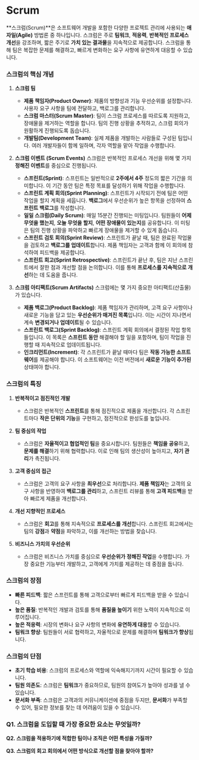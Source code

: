 # Scrum 

**스크럼(Scrum)**은 소프트웨어 개발을 포함한 다양한 프로젝트 관리에 사용되는 **애자일(Agile)** 방법론 중 하나입니다. 스크럼은 주로 **팀워크**, **적응력**, **반복적인 프로세스 개선**을 강조하며, 짧은 주기로 **가치 있는 결과물**을 지속적으로 제공합니다. 스크럼을 통해 팀은 복잡한 문제를 해결하고, 빠르게 변화하는 요구 사항에 유연하게 대응할 수 있습니다.

### **스크럼의 핵심 개념**

1. **스크럼 팀**
   - **제품 책임자(Product Owner)**: 제품의 방향성과 기능 우선순위를 설정합니다. 사용자 요구 사항을 팀에 전달하고, 백로그를 관리합니다.
   - **스크럼 마스터(Scrum Master)**: 팀이 스크럼 프로세스를 따르도록 지원하고, 장애물을 제거하는 역할을 합니다. 팀의 진행 상황을 추적하고, 스크럼 회의가 원활하게 진행되도록 돕습니다.
   - **개발팀(Development Team)**: 실제 제품을 개발하는 사람들로 구성된 팀입니다. 여러 개발자들이 함께 일하며, 각자 역할을 맡아 작업을 수행합니다.

2. **스크럼 이벤트 (Scrum Events)**
   스크럼은 반복적인 프로세스 개선을 위해 몇 가지 **정해진 이벤트**를 중심으로 진행됩니다.
   - **스프린트(Sprint)**: 스프린트는 일반적으로 **2주에서 4주** 정도의 짧은 기간을 의미합니다. 이 기간 동안 팀은 특정 목표를 달성하기 위해 작업을 수행합니다.
   - **스프린트 계획 회의(Sprint Planning)**: 스프린트가 시작되기 전에 팀은 어떤 작업을 할지 계획을 세웁니다. **백로그**에서 우선순위가 높은 항목을 선정하여 **스프린트 백로그**를 작성합니다.
   - **일일 스크럼(Daily Scrum)**: 매일 15분간 진행되는 미팅입니다. 팀원들이 **어제 무엇을 했는지**, **오늘 무엇을 할지**, **어떤 장애물이 있는지**를 공유합니다. 이 미팅은 팀의 진행 상황을 파악하고 빠르게 장애물을 제거할 수 있게 돕습니다.
   - **스프린트 검토 회의(Sprint Review)**: 스프린트가 끝날 때, 팀은 완료된 작업물을 검토하고 **백로그를 업데이트**합니다. 제품 책임자는 고객과 함께 이 회의에 참석하여 피드백을 제공합니다.
   - **스프린트 회고(Sprint Retrospective)**: 스프린트가 끝난 후, 팀은 지난 스프린트에서 잘한 점과 개선할 점을 논의합니다. 이를 통해 **프로세스를 지속적으로 개선**하는 데 도움을 줍니다.

3. **스크럼 아티팩트(Scrum Artifacts)**
   스크럼에는 몇 가지 중요한 아티팩트(산출물)가 있습니다.
   - **제품 백로그(Product Backlog)**: 제품 책임자가 관리하며, 고객 요구 사항이나 새로운 기능을 담고 있는 **우선순위가 매겨진 목록**입니다. 이는 시간이 지나면서 계속 **변경되거나 업데이트**될 수 있습니다.
   - **스프린트 백로그(Sprint Backlog)**: 스프린트 계획 회의에서 결정된 작업 항목들입니다. 이 목록은 **스프린트 동안** 해결해야 할 일을 포함하며, 팀이 작업을 진행할 때 지속적으로 업데이트됩니다.
   - **인크리먼트(Increment)**: 각 스프린트가 끝날 때마다 팀은 **작동 가능한 소프트웨어**를 제공해야 합니다. 이 소프트웨어는 이전 버전에서 **새로운 기능이 추가된** 상태여야 합니다.

### **스크럼의 특징**

1. **반복적이고 점진적인 개발**
   - 스크럼은 반복적인 **스프린트**를 통해 점진적으로 제품을 개선합니다. 각 스프린트마다 **작은 단위의 기능**을 구현하고, 점진적으로 완성도를 높입니다.

2. **팀 중심의 작업**
   - 스크럼은 **자율적이고 협업적인 팀**을 중요시합니다. 팀원들은 **책임을 공유**하고, **문제를 해결**하기 위해 협력합니다. 이로 인해 팀의 생산성이 높아지고, **자기 관리**가 촉진됩니다.

3. **고객 중심의 접근**
   - 스크럼은 고객의 요구 사항을 **최우선**으로 처리합니다. **제품 책임자**는 고객의 요구 사항을 반영하여 **백로그를 관리**하고, 스프린트 리뷰를 통해 **고객 피드백**을 받아 빠르게 제품을 개선합니다.

4. **개선 지향적인 프로세스**
   - 스크럼은 **회고**를 통해 지속적으로 **프로세스를 개선**합니다. 스프린트 회고에서는 팀의 **강점**과 **약점**을 파악하고, 이를 개선하는 방법을 찾습니다.

5. **비즈니스 가치의 우선순위**
   - 스크럼은 비즈니스 가치를 중심으로 **우선순위가 정해진 작업**을 수행합니다. 가장 중요한 기능부터 개발하고, 고객에게 가치를 제공하는 데 중점을 둡니다.

### **스크럼의 장점**
- **빠른 피드백**: 짧은 스프린트를 통해 고객으로부터 빠르게 피드백을 받을 수 있습니다.
- **높은 품질**: 반복적인 개발과 검토를 통해 **품질을 높이기** 위한 노력이 지속적으로 이루어집니다.
- **높은 적응력**: 시장의 변화나 요구 사항의 변화에 **유연하게 대응**할 수 있습니다.
- **팀워크 향상**: 팀원들이 서로 협력하고, 자율적으로 문제를 해결하며 **팀워크가 향상**됩니다.

### **스크럼의 단점**
- **초기 학습 비용**: 스크럼의 프로세스와 역할에 익숙해지기까지 시간이 필요할 수 있습니다.
- **팀원 의존도**: 스크럼은 **팀워크**가 중요하므로, 팀원의 참여도가 높아야 성과를 낼 수 있습니다.
- **문서화 부족**: 스크럼은 고객과의 커뮤니케이션에 중점을 두지만, **문서화**가 부족할 수 있어, 필요한 정보를 찾는 데 어려움이 있을 수 있습니다.

### **Q1. 스크럼을 도입할 때 가장 중요한 요소는 무엇일까?**

**Q2. 스크럼을 적용하기에 적합한 팀이나 조직은 어떤 특성을 가질까?**

**Q3. 스크럼의 회고 회의에서 어떤 방식으로 개선할 점을 찾아야 할까?**

